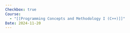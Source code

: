 ```yaml
---
Checkbox: true
Course:
  - "[[Programming Concepts and Methodology I (C++)]]"
Date: 2024-11-20
---
```

